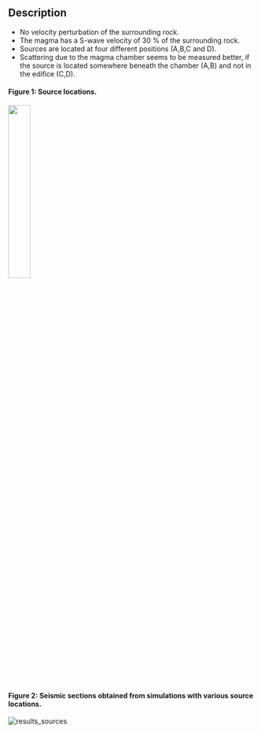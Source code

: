 ## Description

- No velocity perturbation of the surrounding rock.
- The magma has a S-wave velocity of 30 % of the surrounding rock.
- Sources are located at four different positions (A,B,C and D).
- Scattering due to the magma chamber seems to be measured better, if the source is located somewhere beneath the chamber (A,B) and not in the edifice (C,D).

#### Figure 1: Source locations.
<img src="https://user-images.githubusercontent.com/64535952/149159035-2c925f21-6c6a-40dc-993b-c2dc5cd57bae.png" width="30%">


#### Figure 2: Seismic sections obtained from simulations with various source locations.
![results_sources](https://user-images.githubusercontent.com/64535952/149156746-282b4ca8-b431-4998-87a5-e9d866e9fef1.png)

